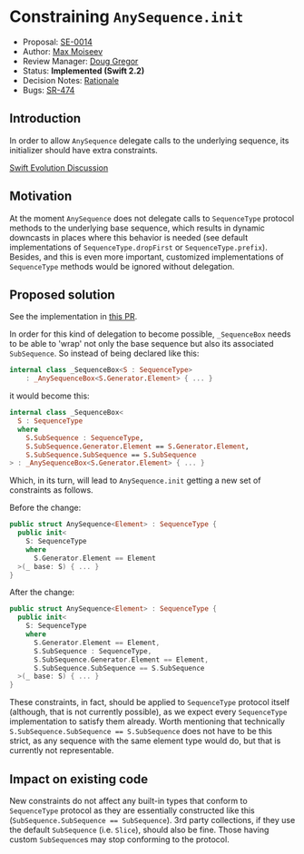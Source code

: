# Constraining `AnySequence.init`

* Proposal: [SE-0014](0014-constrained-AnySequence.md)
* Author: [Max Moiseev](https://github.com/moiseev)
* Review Manager: [Doug Gregor](https://github.com/DougGregor)
* Status: **Implemented (Swift 2.2)**
* Decision Notes: [Rationale](https://lists.swift.org/pipermail/swift-evolution-announce/2016-January/000008.html)
* Bugs: [SR-474](https://bugs.swift.org/browse/SR-474)


## Introduction

In order to allow `AnySequence` delegate calls to the underlying sequence,
its initializer should have extra constraints.

[Swift Evolution Discussion](https://lists.swift.org/pipermail/swift-evolution/Week-of-Mon-20151207/000910.html)

## Motivation

At the moment `AnySequence` does not delegate calls to `SequenceType` protocol
methods to the underlying base sequence, which results in dynamic downcasts in
places where this behavior is needed (see default implementations of
`SequenceType.dropFirst` or `SequenceType.prefix`). Besides, and this is even
more important, customized implementations of `SequenceType` methods would be
ignored without delegation.

## Proposed solution

See the implementation in [this PR](https://github.com/apple/swift/pull/220).

In order for this kind of delegation to become possible, `_SequenceBox` needs to
be able to 'wrap' not only the base sequence but also its associated
`SubSequence`. So instead of being declared like this:

~~~~Swift
internal class _SequenceBox<S : SequenceType>
    : _AnySequenceBox<S.Generator.Element> { ... }
~~~~

it would become this:

~~~~Swift
internal class _SequenceBox<
  S : SequenceType
  where
    S.SubSequence : SequenceType,
    S.SubSequence.Generator.Element == S.Generator.Element,
    S.SubSequence.SubSequence == S.SubSequence
> : _AnySequenceBox<S.Generator.Element> { ... }
~~~~

Which, in its turn, will lead to `AnySequence.init` getting a new set of
constraints as follows.

Before the change:

~~~~Swift
public struct AnySequence<Element> : SequenceType {
  public init<
    S: SequenceType
    where
      S.Generator.Element == Element
  >(_ base: S) { ... }
}
~~~~

After the change:

~~~~Swift
public struct AnySequence<Element> : SequenceType {
  public init<
    S: SequenceType
    where
      S.Generator.Element == Element,
      S.SubSequence : SequenceType,
      S.SubSequence.Generator.Element == Element,
      S.SubSequence.SubSequence == S.SubSequence
  >(_ base: S) { ... }
}
~~~~

These constraints, in fact, should be applied to `SequenceType` protocol itself
(although, that is not currently possible), as we expect every `SequenceType`
implementation to satisfy them already. Worth mentioning that technically
`S.SubSequence.SubSequence == S.SubSequence` does not have to be this strict,
as any sequence with the same element type would do, but that is currently not
representable.

## Impact on existing code

New constraints do not affect any built-in types that conform to
`SequenceType` protocol as they are essentially constructed like this
(`SubSequence.SubSequence == SubSequence`). 3rd party collections, if they use
the default `SubSequence` (i.e. `Slice`), should also be fine. Those having
custom `SubSequence`s may stop conforming to the protocol.
